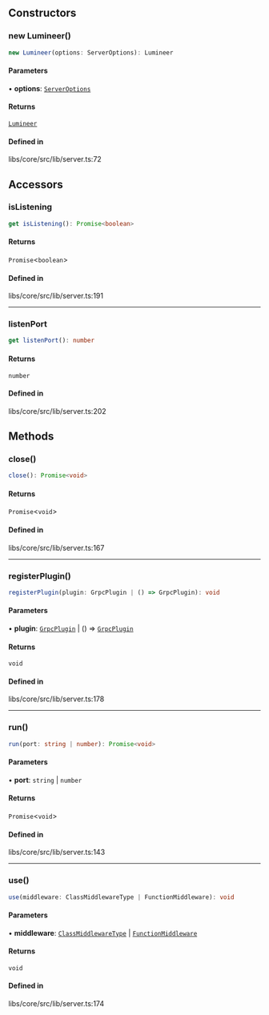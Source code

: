 ## Constructors

### new Lumineer()

```ts
new Lumineer(options: ServerOptions): Lumineer
```

#### Parameters

• **options**: [`ServerOptions`](/docs/api/other/ServerOptions.md)

#### Returns

[`Lumineer`](/docs/api/classes/Lumineer.md)

#### Defined in

libs/core/src/lib/server.ts:72

## Accessors

### isListening

```ts
get isListening(): Promise<boolean>
```

#### Returns

`Promise`\<`boolean`\>

#### Defined in

libs/core/src/lib/server.ts:191

***

### listenPort

```ts
get listenPort(): number
```

#### Returns

`number`

#### Defined in

libs/core/src/lib/server.ts:202

## Methods

### close()

```ts
close(): Promise<void>
```

#### Returns

`Promise`\<`void`\>

#### Defined in

libs/core/src/lib/server.ts:167

***

### registerPlugin()

```ts
registerPlugin(plugin: GrpcPlugin | () => GrpcPlugin): void
```

#### Parameters

• **plugin**: [`GrpcPlugin`](/docs/api/classes/GrpcPlugin.md) \| () => [`GrpcPlugin`](/docs/api/classes/GrpcPlugin.md)

#### Returns

`void`

#### Defined in

libs/core/src/lib/server.ts:178

***

### run()

```ts
run(port: string | number): Promise<void>
```

#### Parameters

• **port**: `string` \| `number`

#### Returns

`Promise`\<`void`\>

#### Defined in

libs/core/src/lib/server.ts:143

***

### use()

```ts
use(middleware: ClassMiddlewareType | FunctionMiddleware): void
```

#### Parameters

• **middleware**: [`ClassMiddlewareType`](/docs/api/types/ClassMiddlewareType.md) \| [`FunctionMiddleware`](/docs/api/decorators/Middleware.md)

#### Returns

`void`

#### Defined in

libs/core/src/lib/server.ts:174
